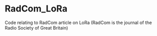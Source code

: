 # RadCom_LoRa
Code relating to RadCom article on LoRa (RadCom is the journal of the Radio Society of Great Britain)
